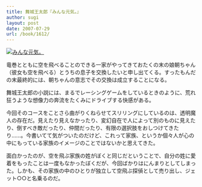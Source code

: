 ```yaml
---
title: 舞城王太郎『みんな元気。』
author: sugi
layout: post
date: 2007-07-29
url: /book/1612/
---
```

<a href="http://www.amazon.co.jp/exec/obidos/ASIN/4101186324/chezsugi-22/ref=nosim/" name="amazletlink" target="_blank"><img src="http://i2.wp.com/ecx.images-amazon.com/images/I/51keB4bo2EL.SL160.jpg?w=660" alt="みんな元気。" class="alignleft" data-recalc-dims="1" /></a>

竜巻とともに空を飛べることのできる一家がやってきておたくの末の娘朝ちゃん（彼女も空を飛べる）とうちの息子を交換したいと申し出てくる。すったもんだの末最終的には、朝ちゃんの意志でその交換は成立することになる。

舞城王太郎の小説には、まるでレーシングゲームをしているときのように、荒れ狂うような想像力の奔流をたくみにドライブする快感がある。

今回そのコースをことさら曲がりくねらせてスリリングにしているのは、透明魔人の存在だ。見えたり見えなかったり、変幻自在で人によって別のものに見えたり、倒すべき敵だったり、仲間だったり、有限の選択肢をおしつけてきたり......。今書いてて気がついたのだけど、これって家族、というか個々人が心の中にもっている家族のイメージのことではないかと思えてきた。

面白かったのが、空を飛ぶ家族の姓がぼくと同じだということで、自分の姓に愛着をもったことは一度もなかったぼくだが、今回ばかりはにんまりとしてしまった。しかも、その家族の中のひとりが独立して空飛ぶ探偵として売り出し、ジェット○○と名乗るのだ。

